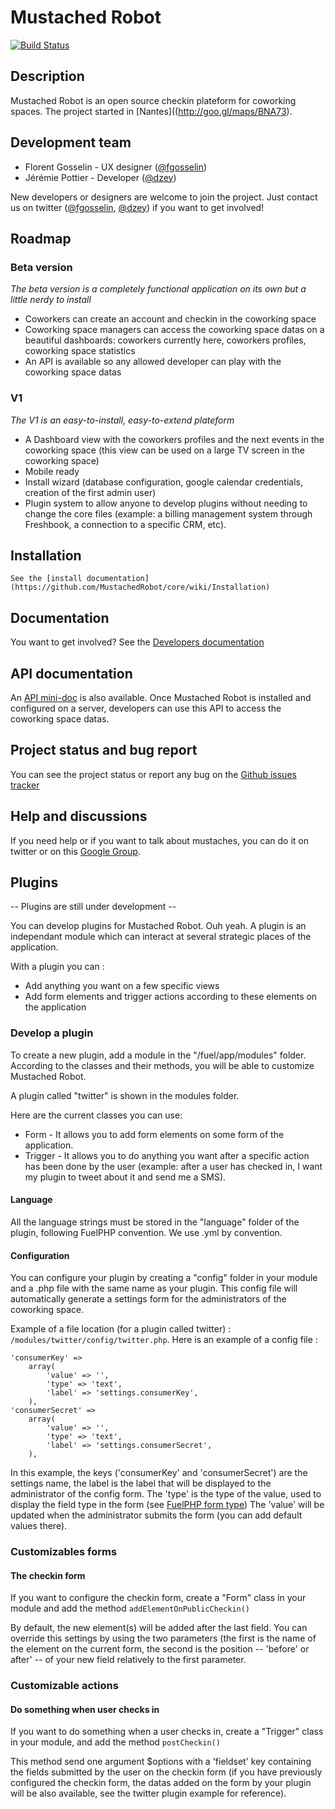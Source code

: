 # Mustached Robot

[![Build Status](https://secure.travis-ci.org/cantineNantes/mustached-robot.png)](http://travis-ci.org/cantineNantes/mustached-robot)

## Description

Mustached Robot is an open source checkin plateform for coworking spaces. The project started in [Nantes]((http://goo.gl/maps/BNA73).

## Development team

* Florent Gosselin - UX designer ([@fgosselin](http://twitter.com/fgosselin))
* Jérémie Pottier - Developer ([@dzey](http://twitter.com/dzey))

New developers or designers are welcome to join the project. Just contact us on twitter ([@fgosselin](http://twitter.com/fgosselin), [@dzey](http://twitter.com/dzey)) if you want to get involved!

## Roadmap

### Beta version

_The beta version is a completely functional application on its own but a little nerdy to install_

* Coworkers can create an account and checkin in the coworking space
* Coworking space managers can access the coworking space datas on a beautiful dashboards: coworkers currently here, coworkers profiles, coworking space statistics
* An API is available so any allowed developer can play with the coworking space datas

### V1

_The V1 is an easy-to-install, easy-to-extend plateform_

* A Dashboard view with the coworkers profiles and the next events in the coworking space (this view can be used on a large TV screen in the coworking space)
* Mobile ready
* Install wizard (database configuration, google calendar credentials, creation of the first admin user)
* Plugin system to allow anyone to develop plugins without needing to change the core files (example: a billing management system through Freshbook, a connection to a specific CRM, etc).

## Installation

	See the [install documentation](https://github.com/MustachedRobot/core/wiki/Installation)

## Documentation 

You want to get involved? See the [Developers documentation](https://github.com/cantineNantes/mustached-robot/wiki/Developers-documentation)

## API documentation 

An [API mini-doc](https://github.com/cantineNantes/mustached-robot/wiki/API) is also available. Once Mustached Robot is installed and configured on a server, developers can use this API to access the coworking space datas.

## Project status and bug report

You can see the project status or report any bug on the [Github issues tracker](https://github.com/cantineNantes/mustached-robot/issues?milestone=1&state=open)

## Help and discussions

If you need help or if you want to talk about mustaches, you can do it on twitter or on this [Google Group](https://groups.google.com/forum/#!forum/mustached-robot).

## Plugins

-- Plugins are still under development --

You can develop plugins for Mustached Robot. Ouh yeah. A plugin is an independant module which can interact at several strategic places of the application.

With a plugin you can :

 * Add anything you want on a few specific views
 * Add form elements and trigger actions according to these elements on the application

### Develop a plugin

To create a new plugin, add a module in the "/fuel/app/modules" folder. According to the classes and their methods, you will be able to customize Mustached Robot.

A plugin called "twitter" is shown in the modules folder.

Here are the current classes you can use:

* Form - It allows you to add form elements on some form of the application.
* Trigger - It allows you to do anything you want after a specific action has been done by the user (example: after a user has checked in, I want my plugin to tweet about it and send me a SMS).

#### Language

All the language strings must be stored in the "language" folder of the plugin, following FuelPHP convention. 
We use .yml by convention.

#### Configuration

You can configure your plugin by creating a "config" folder in your module and a .php file with the same name as your plugin. This config file will automatically generate a settings form for the administrators of the coworking space.

Example of a file location (for a plugin called twitter) : ```/modules/twitter/config/twitter.php```.
Here is an example of a config file :

```
'consumerKey' => 
	array(
		'value' => '',
		'type' => 'text',
		'label' => 'settings.consumerKey',
	),
'consumerSecret' => 
	array(
		'value' => '',
		'type' => 'text',
		'label' => 'settings.consumerSecret',
	),
``` 

In this example, the keys ('consumerKey' and 'consumerSecret') are the settings name, the label is the label that will be displayed to the administrator of the config form. The 'type' is the type of the value, used to display the field type in the form (see [FuelPHP form type](http://docs.fuelphp.com/classes/form.html)) The 'value' will be updated when the administrator submits the form (you can add default values there). 

### Customizables forms

#### The checkin form

If you want to configure the checkin form, create a "Form" class in your module and add the method ```addElementOnPublicCheckin()```

By default, the new element(s) will be added after the last field. You can override this settings by using the two parameters (the first is the name of the element on the current form, the second is the position -- 'before' or after' -- of your new field relatively to the first parameter.

### Customizable actions

#### Do something when user checks in

If you want to do something when a user checks in, create a "Trigger" class in your module, and add the method ```postCheckin()```

This method send one argument $options with a 'fieldset' key containing the fields submitted by the user on the checkin form (if you have previously configured the checkin form, the datas added on the form by your plugin will be also available, see the twitter plugin example for reference).